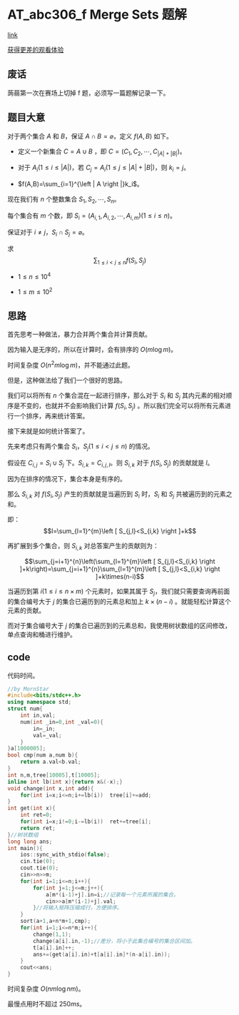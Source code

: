 # AT_abc306_f Merge Sets 题解

[link](https://www.luogu.com.cn/problem/AT_abc306_f)

[获得更差的观看体验](https://www.luogu.com.cn/blog/zhuyixin666/solution-at-abc306-f)

## 废话
蒟蒻第一次在赛场上切掉 f 题，必须写一篇题解记录一下。

## 题目大意
对于两个集合 $A$ 和 $B$，保证 $A\cap B=\varnothing$，定义 $f(A,B)$ 如下。

- 定义一个新集合 $C=A\cup B$ ，即 $C=(C_1,C_2,\cdots,C_{\left | A \right |+\left | B \right |})$。

- 对于 $A_i(1\le i \le \left | A \right |)$，若 $C_j=A_i(1\le j \le \left | A \right |+\left | B \right |)$，则 $k_i=j$。

- $f(A,B)=\sum_{i=1}^{\left | A \right |}k_i$。

现在我们有 $n$ 个整数集合 $S_1,S_2,\cdots,S_n$。

每个集合有 $m$ 个数，即 $S_i=(A_{i,1},A_{i,2},\cdots,A_{i,m})(1\le i\le n)$。

保证对于 $i\neq j$，$S_i\cap S_j=\varnothing$。

求 
$$\sum_{1\le i<j\le n}f(S_i,S_j)$$

- $1\le n\le 10^4$

- $1\le m\le 10^2$

## 思路

首先思考一种做法，暴力合并两个集合并计算贡献。

因为输入是无序的，所以在计算时，会有排序的 $O(m\log m)$。

时间复杂度 $O(n^2m\log m)$，并不能通过此题。

但是，这种做法给了我们一个很好的思路。

我们可以将所有 $n$ 个集合混在一起进行排序，那么对于 $S_i$ 和 $S_j$ 其内元素的相对顺序是不变的，也就并不会影响我们计算 $f(S_i,S_j)$ 。所以我们完全可以将所有元素进行一个排序，再来统计答案。

接下来就是如何统计答案了。

先来考虑只有两个集合 $S_i$，$S_j(1\le i<j\le n)$ 的情况。

假设在 $C_{i,j}=S_i\cup S_j$ 下。$S_{i,k}=C_{i,j,l}$。则 $S_{i,k}$ 对于 $f(S_i,S_j)$ 的贡献就是 $l$。

因为在排序的情况下，集合本身是有序的。

那么 $S_{i,k}$ 对 $f(S_i,S_j)$ 产生的贡献就是当遍历到 $S_i$ 时，$S_i$ 和 $S_j$ 共被遍历到的元素之和。

即：
$$l=\sum_{l=1}^{m}\left [ S_{j,l}<S_{i,k} \right ]+k$$

再扩展到多个集合，则 $S_{i,k}$ 对总答案产生的贡献则为：

$$\sum_{j=i+1}^{n}\left(\sum_{l=1}^{m}\left [ S_{j,l}<S_{i,k} \right ]+k\right)=\sum_{j=i+1}^{n}\sum_{l=1}^{m}\left [ S_{j,l}<S_{i,k} \right ]+k\times(n-i)$$

当遍历到第 $i(1\le i\le n\times m)$ 个元素时，如果其属于 $S_j$，我们就只需要查询再前面的集合编号大于 $j$ 的集合已遍历到的元素总和加上 $k\times(n-i)$ 。就能轻松计算这个元素的贡献。

而对于集合编号大于 $j$ 的集合已遍历到的元素总和，我使用树状数组的区间修改，单点查询和桶进行维护。

## code
代码时间。
```cpp
//by MornStar
#include<bits/stdc++.h>
using namespace std;
struct num{
	int in,val;
	num(int _in=0,int _val=0){
		in=_in;
		val=_val;
	}
}a[1000005];
bool cmp(num a,num b){
	return a.val<b.val;
}
int n,m,tree[10005],t[10005];
inline int lb(int x){return x&(-x);}
void change(int x,int add){
	for(int i=x;i<=n;i+=lb(i))	tree[i]+=add;
}
int get(int x){
	int ret=0;
	for(int i=x;i!=0;i-=lb(i))	ret+=tree[i];
	return ret;
}//树状数组
long long ans;
int main(){
 	ios::sync_with_stdio(false);
  	cin.tie(0);
  	cout.tie(0);
	cin>>n>>m;
	for(int i=1;i<=n;i++){
		for(int j=1;j<=m;j++){
			a[m*(i-1)+j].in=i;//记录每一个元素所属的集合。
			cin>>a[m*(i-1)+j].val;
		}//将输入矩阵压缩成行，方便排序。
	}
	sort(a+1,a+n*m+1,cmp);
	for(int i=1;i<=n*m;i++){
		change(1,1);
		change(a[i].in,-1);//差分，将小于此集合编号的集合区间加。
		t[a[i].in]++;
		ans+=(get(a[i].in)+t[a[i].in]*(n-a[i].in));
	}
	cout<<ans;
}
```
时间复杂度 $O(nm\log nm)$。

最慢点用时不超过 $250ms$。